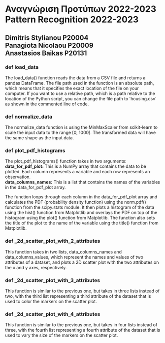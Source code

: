 # Αναγνώριση Προτύπων 2022-2023<br>Pattern Recognition 2022-2023

## Dimitris Stylianou P20004 <br> Panagiota Nicolaou P20009 <br> Anastasios Baikas P20131

### def load_data<br>
The load_data() function reads the data from a CSV file and returns a pandas DataFrame. The file path used in the function is an absolute path, which means that it specifies the exact location of the file on your computer. If you want to use a relative path, which is a path relative to the location of the Python script, you can change the file path to 'housing.csv' as shown in the commented line of code.

### def normalize_data<br>
  The normalize_data function is using the MinMaxScaler from scikit-learn to scale the input data to the range [0, 1000]. The transformed data will have the same shape as the input data.

### def plot_pdf_histograms<br>
  The plot_pdf_histograms() function takes in two arguments:<br>
  **data_for_pdf_plot:** This is a NumPy array that contains the data to be plotted. Each column represents a variable and each row represents an observation.<br>**data_columns_names:** This is a list that contains the names of the variables in the data_for_pdf_plot array.

  The function loops through each column in the data_for_pdf_plot array and calculates the PDF (probability density function) using the norm.pdf() function from the scipy.stats module. It then plots a histogram of the data using the hist() function from Matplotlib and overlays the PDF on top of the histogram using the plot() function from Matplotlib. The function also sets the title of the plot to the name of the variable using the title() function from Matplotlib.

### def _2d_scatter_plot_with_2_attributes<br>
This function takes in two lists, data_columns_names and data_columns_values, which represent the names and values of two attributes of a dataset, and plots a 2D scatter plot with the two attributes on the x and y axes, respectively.

### def _2d_scatter_plot_with_3_attributes<br>
This function is similar to the previous one, but takes in three lists instead of two, with the third list representing a third attribute of the dataset that is used to color the markers on the scatter plot.

### def _2d_scatter_plot_with_4_attributes<br>
This function is similar to the previous one, but takes in four lists instead of three, with the fourth list representing a fourth attribute of the dataset that is used to vary the size of the markers on the scatter plot.
